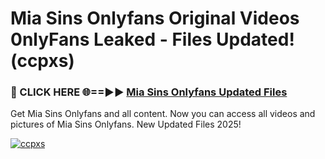 # Mia Sins Onlyfans Original Videos 0nlyFans Leaked - Files Updated! (ccpxs)

<h3>🔴 CLICK HERE 🌐==►► <a href="https://tinyurl.com/2m67pmp6" rel="nofollow">Mia Sins Onlyfans Updated Files</a></h3>

Get Mia Sins Onlyfans and all content. Now you can access all videos and pictures of Mia Sins Onlyfans. New Updated Files 2025!

[![ccpxs](https://i.imgur.com/H4QAA4z.gif)](https://tinyurl.com/2m67pmp6)